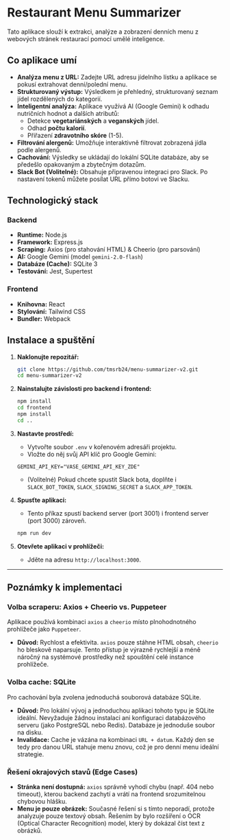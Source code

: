 # Restaurant Menu Summarizer

Tato aplikace slouží k extrakci, analýze a zobrazení denních menu z webových stránek restaurací pomocí umělé inteligence.

## Co aplikace umí

*   **Analýza menu z URL:** Zadejte URL adresu jídelního lístku a aplikace se pokusí extrahovat denní/polední menu.
*   **Strukturovaný výstup:** Výsledkem je přehledný, strukturovaný seznam jídel rozdělených do kategorií.
*   **Inteligentní analýza:** Aplikace využívá AI (Google Gemini) k odhadu nutričních hodnot a dalších atributů:
    *   Detekce **vegetariánských** a **veganských** jídel.
    *   Odhad **počtu kalorií**.
    *   Přiřazení **zdravotního skóre** (1-5).
*   **Filtrování alergenů:** Umožňuje interaktivně filtrovat zobrazená jídla podle alergenů.
*   **Cachování:** Výsledky se ukládají do lokální SQLite databáze, aby se předešlo opakovaným a zbytečným dotazům.
*   **Slack Bot (Volitelné):** Obsahuje připravenou integraci pro Slack. Po nastavení tokenů můžete posílat URL přímo botovi ve Slacku.

## Technologický stack

### Backend
*   **Runtime:** Node.js
*   **Framework:** Express.js
*   **Scraping:** Axios (pro stahování HTML) & Cheerio (pro parsování)
*   **AI:** Google Gemini (model `gemini-2.0-flash`)
*   **Databáze (Cache):** SQLite 3
*   **Testování:** Jest, Supertest

### Frontend
*   **Knihovna:** React
*   **Stylování:** Tailwind CSS
*   **Bundler:** Webpack

## Instalace a spuštění

1.  **Naklonujte repozitář:**
    ```bash
    git clone https://github.com/tmsrb24/menu-summarizer-v2.git
    cd menu-summarizer-v2
    ```

2.  **Nainstalujte závislosti pro backend i frontend:**
    ```bash
    npm install
    cd frontend
    npm install
    cd ..
    ```

3.  **Nastavte prostředí:**
    *   Vytvořte soubor `.env` v kořenovém adresáři projektu.
    *   Vložte do něj svůj API klíč pro Google Gemini:
      ```
      GEMINI_API_KEY="VASE_GEMINI_API_KEY_ZDE"
      ```
    *   (Volitelné) Pokud chcete spustit Slack bota, doplňte i `SLACK_BOT_TOKEN`, `SLACK_SIGNING_SECRET` a `SLACK_APP_TOKEN`.

4.  **Spusťte aplikaci:**
    *   Tento příkaz spustí backend server (port 3001) i frontend server (port 3000) zároveň.
    ```bash
    npm run dev
    ```

5.  **Otevřete aplikaci v prohlížeči:**
    *   Jděte na adresu `http://localhost:3000`.

---

## Poznámky k implementaci

### Volba scraperu: Axios + Cheerio vs. Puppeteer

Aplikace používá kombinaci `axios` a `cheerio` místo plnohodnotného prohlížeče jako `Puppeteer`.

*   **Důvod:** Rychlost a efektivita. `axios` pouze stáhne HTML obsah, `cheerio` ho bleskově naparsuje. Tento přístup je výrazně rychlejší a méně náročný na systémové prostředky než spouštění celé instance prohlížeče.


### Volba cache: SQLite

Pro cachování byla zvolena jednoduchá souborová databáze SQLite.

*   **Důvod:** Pro lokální vývoj a jednoduchou aplikaci tohoto typu je SQLite ideální. Nevyžaduje žádnou instalaci ani konfiguraci databázového serveru (jako PostgreSQL nebo Redis). Databáze je jednoduše soubor na disku.
*   **Invalidace:** Cache je vázána na kombinaci `URL + datum`. Každý den se tedy pro danou URL stahuje menu znovu, což je pro denní menu ideální strategie.

### Řešení okrajových stavů (Edge Cases)

*   **Stránka není dostupná:** `axios` správně vyhodí chybu (např. 404 nebo timeout), kterou backend zachytí a vrátí na frontend srozumitelnou chybovou hlášku.
*   **Menu je pouze obrázek:** Současné řešení si s tímto neporadí, protože analyzuje pouze textový obsah. Řešením by bylo rozšíření o OCR (Optical Character Recognition) model, který by dokázal číst text z obrázků.

